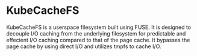 # KubeCacheFS

KubeCacheFS is a userspace filesystem built using FUSE.
It is designed to decouple I/O caching from the underlying
filesystem for predictable and effecient I/O caching compared
to that of the page cache. It bypasses the page cache by using
direct I/O and utilizes tmpfs to cache I/O.
